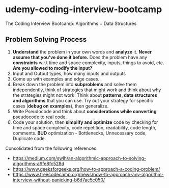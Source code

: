 # udemy-coding-interview-bootcamp
The Coding Interview Bootcamp: Algorithms + Data Structures

## Problem Solving Process
1. **Understand** the problem in your own words and **analyze** it. **Never assume that you've done it before.** Does the problem have any **constraints** w.r.t time and space complexity, inputs, things to avoid, etc. **Are you allowed to modify the input?**
2. Input and Output types, how many inputs and outputs
3. Come up with examples and edge cases.
4. Break down the problem into **subproblems** and solve them independently,  think of strategies that might work and think about why the strategies might not work. Think about **patterns, data structures and algorithms** that you can use. Try out your strategy for specific cases (**debug on examples**), then generalize.
5. Write Pseudocode and think about **considerations while converting** pseudocode to real code.
6. Code your solution, then **simplify and optimize** code by checking for time and space complexity, code repetition, readability, code length, comments. **BUD** optimization - Bottlenecks, Unnecessary code, Duplicate code.

Consolidated from the following references:
- https://medium.com/swlh/an-algorithmic-approach-to-solving-algorithms-a9fe8fc528d
- https://www.geeksforgeeks.org/how-to-approach-a-coding-problem/
- https://www.freecodecamp.org/news/how-to-approach-any-algorithm-interview-without-panicking-b6d7ae5c050/

